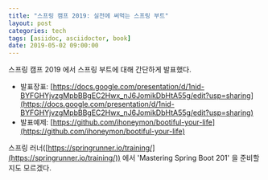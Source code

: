 ```yaml
---
title: "스프링 캠프 2019: 실전에 써먹는 스프링 부트"
layout: post
categories: tech
tags: [asiidoc, asciidoctor, book]
date: 2019-05-02 09:00:00
---
```


스프링 캠프 2019 에서 스프링 부트에 대해 간단하게 발표했다.

* 발표장표: [https://docs.google.com/presentation/d/1nid-BYFGHYjvzgMpbBBgEC2Hwx_nJ6JomikDbHtA55g/edit?usp=sharing](https://docs.google.com/presentation/d/1nid-BYFGHYjvzgMpbBBgEC2Hwx_nJ6JomikDbHtA55g/edit?usp=sharing)
* 발표예제: [https://github.com/ihoneymon/bootiful-your-life](https://github.com/ihoneymon/bootiful-your-life)

스프링 러너([https://springrunner.io/training/](https://springrunner.io/training/)) 에서 'Mastering Spring Boot 201' 을 준비할지도 모르겠다.
